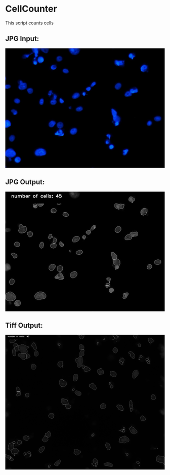 # CellCounter
This script counts cells

## JPG Input:
![alt text](https://github.com/kathleenisrad/CellCounter/blob/master/jpginput.jpg?raw=true)

## JPG Output:
![alt text](https://github.com/kathleenisrad/CellCounter/blob/master/jpgoutput.jpg?raw=true)

## Tiff Output:
![alt text](https://github.com/kathleenisrad/CellCounter/blob/master/output_tif.jpg?raw=true) 
